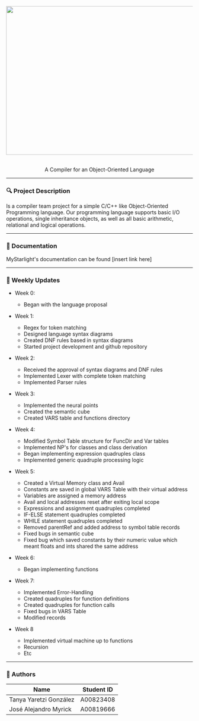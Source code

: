 <div align="center">
<img src="myStarlight.png" height="400"  width="600">
  <br />
  <br />
<p>A Compiler for an Object-Oriented Language </p>
  
</div>


---
### 🔍 Project Description
Is a compiler team project for a simple C/C++ like Object-Oriented Programming language. Our programming language supports basic I/O operations, single inheritance objects, as well as all basic arithmetic, relational and logical operations.

---
### 👀 Documentation
MyStarlight's documentation can be found [insert link here]

---
### 📖 Weekly Updates
- Week 0:
  - Began with the language proposal

- Week 1:
  - Regex for token matching
  - Designed language syntax diagrams
  - Created DNF rules based in syntax diagrams
  - Started project development and github repository
  
- Week 2:
  - Received the approval of syntax diagrams and DNF rules
  - Implemented Lexer with complete token matching
  - Implemented Parser rules
  
- Week 3:
  - Implemented the neural points
  - Created the semantic cube
  - Created VARS table and functions directory

- Week 4:
  - Modified Symbol Table structure for FuncDir and Var tables
  - Implemented NP's for classes and class derivation
  - Began implementing expression quadruples class
  - Implemented generic quadruple processing logic

- Week 5:
  - Created a Virtual Memory class and Avail
  - Constants are saved in global VARS Table with their virtual address
  - Variables are assigned a memory address
  - Avail and local addresses reset after exiting local scope
  - Expressions and assignment quadruples completed
  - IF-ELSE statement quadruples completed
  - WHILE statement quadruples completed
  - Removed parentRef and added address to symbol table records
  - Fixed bugs in semantic cube
  - Fixed bug which saved constants by their numeric value which meant floats and ints shared the same address

- Week 6:
  - Began implementing functions 

- Week 7:
  - Implemented Error-Handling
  - Created quadruples for function definitions
  - Created quadruples for function calls
  - Fixed bugs in VARS Table
  - Modified records

- Week 8
  - Implemented virtual machine up to functions
  - Recursion
  - Etc
  
---
### 🤖 Authors
| Name                   | Student ID |
| ---------------------- | ---------- |
| Tanya Yaretzi González | A00823408  |
| José Alejandro Myrick  | A00819666  |
